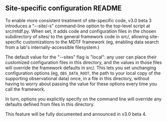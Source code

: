 Site-specific configuration README
----------------------------------

To enable more consistent treatment of site-specific code, v3.0 beta 3 introduces
a "--site/-s" command-line option to the top-level script at src/mtdf.py. When 
set, it adds code and configuration files in the chosen subdirectory of sites/
to the general framework code in src/, allowing site-specific customizations to
the MDTF framework (eg, enabling data search from a lab's internally-accessible
filesystem.)

The default value for the "--sites" flag is "local": any user can place their
customized configuration files in this directory, and the values in those files 
will override the framework defaults in src/. This lets you set unchanging 
configuration options (eg, `OBS_DATA_ROOT`, the path to your local copy of the
supporting observational data) once, in a file in this directory, without having
to worry about passing the value for these options every time you call the 
framework.

In turn, options you explicitly specify on the command line will override any
defaults defined from files in this directory.

This feature will be fully documented and announced in v3.0 beta 4.
